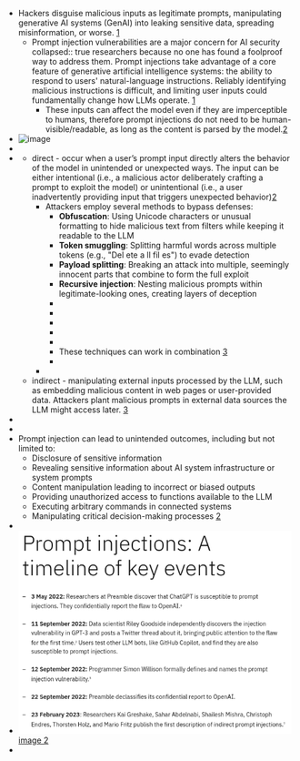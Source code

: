 - Hackers disguise malicious inputs as legitimate prompts, manipulating generative AI systems (GenAI) into leaking sensitive data, spreading misinformation, or worse. [1](https://www.ibm.com/think/topics/prompt-injection)
	- Prompt injection vulnerabilities are a major concern for AI security 
	  collapsed:: true
	  researchers because no one has found a foolproof way to address them. 
	  Prompt injections take advantage of a core feature of generative artificial intelligence
	   systems: the ability to respond to users' natural-language 
	  instructions. Reliably identifying malicious instructions is difficult, 
	  and limiting user inputs could fundamentally change how LLMs operate. [1](https://www.ibm.com/think/topics/prompt-injection)
		- These inputs can affect the model even if 
		  they are imperceptible to humans, therefore prompt injections do not 
		  need to be human-visible/readable, as long as the content is parsed by 
		  the model.[2](https://genai.owasp.org/llmrisk/llm01-prompt-injection/)
- ![image](https://www.promptfoo.dev/assets/images/direct-vs-indirect-e524e311384a03ad2db8ca1666098027.svg)
-
-
	- direct -  occur when a user’s prompt input directly 
	  alters the behavior of the model in unintended or unexpected ways. The 
	  input can be either intentional (i.e., a malicious actor deliberately 
	  crafting a prompt to exploit the model) or unintentional (i.e., a user 
	  inadvertently providing input that triggers unexpected behavior)[2](https://genai.owasp.org/llmrisk/llm01-prompt-injection/)
		- Attackers employ several methods to bypass defenses:
			- **Obfuscation**: Using Unicode characters or unusual formatting to hide malicious text from filters while keeping it readable to the LLM
			- **Token smuggling**: Splitting harmful words across multiple tokens (e.g., "Del ete a ll fil es") to evade detection
			- **Payload splitting**: Breaking an attack into multiple, seemingly innocent parts that combine to form the full exploit
			- **Recursive injection**: Nesting malicious prompts within legitimate-looking ones, creating layers of deception
			-
			-
			-
			-
			-
			- These techniques can work in combination [3](https://www.promptfoo.dev/blog/prompt-injection/#common-techniques)
			-
		-
	- indirect - manipulating external inputs processed by the LLM, such as embedding malicious content in web pages or user-provided data. Attackers plant malicious prompts in external data sources the LLM might access later. [3](https://www.promptfoo.dev/blog/prompt-injection/)
-
-
- Prompt injection can lead to unintended outcomes, including but not limited to:
	- Disclosure of sensitive information
	- Revealing sensitive information about AI system infrastructure or system prompts
	- Content manipulation leading to incorrect or biased outputs
	- Providing unauthorized access to functions available to the LLM
	- Executing arbitrary commands in connected systems
	- Manipulating critical decision-making processes [2](https://genai.owasp.org/llmrisk/llm01-prompt-injection/)
-
- ![image.png](../assets/image_1753346459692_0.png) [image 2](https://www.ibm.com/think/topics/prompt-injection)
-